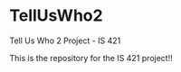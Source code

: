 TellUsWho2
==========

Tell Us Who 2 Project - IS 421

This is the repository for the IS 421 project!!

